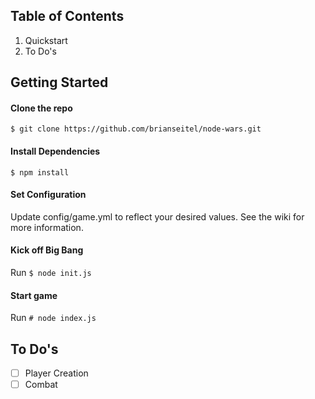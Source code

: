 ## Table of Contents

1. Quickstart
2. To Do's

## Getting Started

#### Clone the repo

`$ git clone https://github.com/brianseitel/node-wars.git`

#### Install Dependencies

`$ npm install`

#### Set Configuration

Update config/game.yml to reflect your desired values. See the wiki for more information.


#### Kick off Big Bang

Run `$ node init.js`

#### Start game

Run `# node index.js`


## To Do's

* [ ] Player Creation
* [ ] Combat
